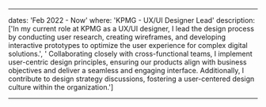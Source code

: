---

dates: 'Feb 2022 - Now'
where: 'KPMG - UX/UI Designer Lead'
description: ['In my current role at KPMG as a UX/UI designer, 
I lead the design process by conducting user research, creating wireframes, and developing interactive prototypes to optimize the user experience for complex digital solutions.', '
Collaborating closely with cross-functional teams, 
I implement user-centric design principles, ensuring our products align with business objectives 
and deliver a seamless and engaging interface. Additionally, I contribute to design strategy discussions, fostering a user-centered design culture within the organization.']

---